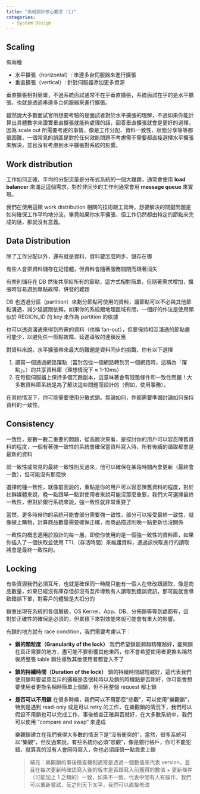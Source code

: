 ```yaml
---
title: "系統設計核心觀念 (1)"
categories:
  - System Design
---
```


## Scaling

有兩種

- 水平擴張（horizontal）: 串連多台伺服器來進行擴張
- 垂直擴張（vertical）: 針對伺服器添加更多資源

垂直擴張相對簡單，不過系統面試通常不在乎垂直擴張，系統面試在乎的是水平擴張，也就是透過串連多台伺服器來進行擴張。

雖然說大多數面試官所想要考驗的是面試者對於水平擴張的理解，不過如果你能計算出具體數字來證實垂直擴張就能夠處理的話，回答垂直擴張就會是更好的選擇，因為 scale out 所需要考慮的事情，像是工作分配、資料一致性、狀態分享等等都很困難，一個常見的誤區是對於任何效能問題不考慮需不需要都直接選擇水平擴張來解決，並且沒有考慮到水平擴張對系統的影響。

## Work distribution

工作如何正確、平均的分配流量是分布式系統的一個大難題，通常會使用 **load balancer** 來滿足這個需求，對於非同步的工作則通常會用 **message queue** 來實現。

我們在使用這類 work distribution 相關的技術跟工具時，想要解決的關鍵問題是如何確保工作平均地分流，畢竟如果你水平擴張，但工作仍然都由特定的節點來完成的話，那就沒有意義。

## Data Distribution

除了工作分配以外，還有就是資料，資料要怎麼同步、儲存在哪

有些人會把資料儲存在記憶體，但資料會隨著服務關閉而跟著消失

有些則儲存在 DB 然後共享給所有的節點，這方式相對簡單，但隨著需求增加，擴張時容易遇到單點故障、併發的難題

DB 也透過分區（partition）來劃分節點可使用的資料，讓節點可以不必與其他節點溝通，減少延遲跟依賴，如果你的系統跟地理區域有關，一個好的作法是使用類似於 REGION_ID 的 key 來作為 partition 的依據

也可以透過溝通來得到所需的資料（也稱 fan-out），但要保持相互溝通的節點盡可能少，以避免任一節點故障、延遲導致的連鎖反應

對資料來說，水平擴張帶來最大的難題是資料同步的挑戰，你有以下選擇

1. 讀寫一個通過網路躍點（當封包從一個網路轉到另一個網路時，這稱為「躍點」。）的共享資料庫（理想情況下 ≈ 1-10ms）
2. 在每個伺服器上保持多個冗餘副本，這意味著會有競態條件和一致性問題！大多數資料庫系統是為了解決這些問題而設計的（例如，使用事務）。

在其他情況下，你可能需要使用分散式鎖。無論如何，你都需要準備討論如何保持資料的一致性。

## Consistency

一致性，是數一數二重要的問題，從高層次來看，是探討你的用戶可以容忍陳舊資料的程度，一個有著強一致性的系統會確保當資料寫入時，所有後續的讀取都會是最新的資料

弱一致性或常見的最終一致性則反過來，他可以確保在某段時間內會更新（最終會一致），但可能沒有那麼快

選擇何種一致性，就像前面說的，重點是你的用戶可以容忍陳舊資料的程度，對於社群媒體來說，晚一點跟早一點對使用者來說可能沒那麼重要，我們大可選擇最終一致性，但對於銀行系統來說，強一致性就非常重要了

當然，更多時候你的系統可能會部分需要強一致性，部分可以接受最終一致性，就像線上購物，計算商品數量需要確保正確，而商品描述則晚一點更新也沒關係

一致性的概念適用於設計的每一層。即使你使用的是一個強一致性的資料庫，如果你插入了一個快取並使用 TTL（存活時間）來維護資料，通過該快取進行的讀取將會是最終一致性的。

## Locking

有些資源我們必須互斥，也就是確保同一時間只能有一個人在修改跟讀取，像是商品數量，如果已經沒有庫存但卻沒有互斥導致有人讀取到錯誤資訊，那可能就會導致錯誤下單，對客戶的體驗是大扣分的

鎖會出現在系統的各個層級，OS Kernel、App、DB、分佈鎖等等到處都有，這對於正確性的確保是必須的，但累積下來對效能來說可能會有重大的影響。

有鎖的地方就有 race condition，我們需要考慮以下：

- **鎖的顆粒度（Granularity of the lock）**
    我們希望鎖能夠越精確越好，能夠鎖在真正需要的地方，盡可能不要影響其他東西，你不會希望使用者更換名稱然後將整張 table 鎖住導致其他使用者都登入不了
- **鎖的持續時間（Duration of the lock）**
    鎖的持續時間越短越好，這代表我們使用鎖時要留意互斥的邏輯是否很耗時以及鎖的時機點是否剛好，你可能會想要使用者更換名稱時簡單上個鎖，但不用整個 request 都上鎖
- **是否可以不用鎖**
    在很多時候，我們可以不用那麼“悲觀”，可以使用“樂觀鎖”，特別是遇到 read-only 或是可以 retry 的工作，在樂觀鎖的情況下，我們可以假設不用鎖也可以完成工作，事後檢查正確與否就好，在大多數系統中，我們可以使用 ”compare and swap“ 來達成

    樂觀鎖建立在我們覺得大多數的情況下是“沒有衝突的”，當然，很多系統可以“樂觀”，但反過來說，有些系統你必須“悲觀”，像是銀行帳戶，你可不能犯錯，就算真的沒有人會同時寫入，你也必須謹慎一點乖乖上鎖

    >補充：樂觀鎖的事後檢查機制通常是透過一個數值來代表 version，並且在每次更新時確認寫入後的版本是否跟寫入前獲得的數值 + 更新條件（可能加上 1 之類的）一致，如果不一致，代表中間有人有操作，我們可以重新嘗試，反之則天下太平，我們可以直接修改
